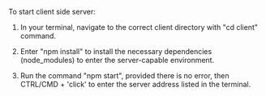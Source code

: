 To start client side server:

1. In your terminal, navigate to the correct client directory with "cd client" command.

2. Enter "npm install" to install the necessary dependencies (node_modules) to enter the server-capable environment.

3. Run the command "npm start", provided there is no error, then CTRL/CMD + 'click' to enter the server address listed in the terminal.

